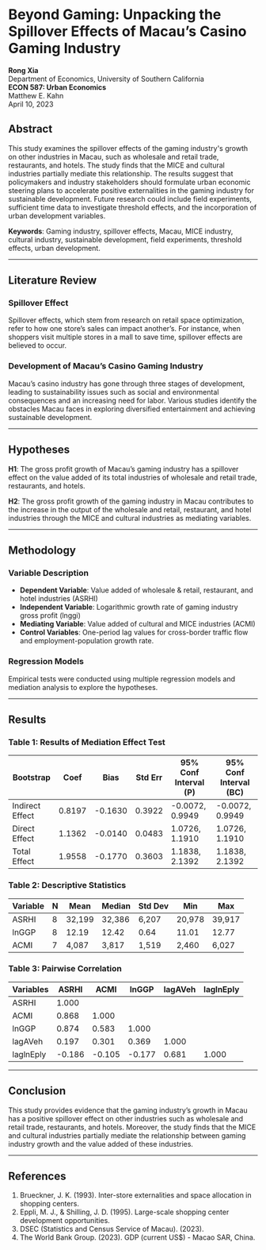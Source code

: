 # Beyond Gaming: Unpacking the Spillover Effects of Macau’s Casino Gaming Industry

**Rong Xia**  
Department of Economics, University of Southern California  
**ECON 587: Urban Economics**  
Matthew E. Kahn  
April 10, 2023  

## Abstract
This study examines the spillover effects of the gaming industry's growth on other industries in Macau, such as wholesale and retail trade, restaurants, and hotels. The study finds that the MICE and cultural industries partially mediate this relationship. The results suggest that policymakers and industry stakeholders should formulate urban economic steering plans to accelerate positive externalities in the gaming industry for sustainable development. Future research could include field experiments, sufficient time data to investigate threshold effects, and the incorporation of urban development variables.

**Keywords**: Gaming industry, spillover effects, Macau, MICE industry, cultural industry, sustainable development, field experiments, threshold effects, urban development.  

---

## Literature Review

### Spillover Effect
Spillover effects, which stem from research on retail space optimization, refer to how one store’s sales can impact another’s. For instance, when shoppers visit multiple stores in a mall to save time, spillover effects are believed to occur.

### Development of Macau’s Casino Gaming Industry
Macau’s casino industry has gone through three stages of development, leading to sustainability issues such as social and environmental consequences and an increasing need for labor. Various studies identify the obstacles Macau faces in exploring diversified entertainment and achieving sustainable development.

---

## Hypotheses

**H1**: The gross profit growth of Macau’s gaming industry has a spillover effect on the value added of its total industries of wholesale and retail trade, restaurants, and hotels.  

**H2**: The gross profit growth of the gaming industry in Macau contributes to the increase in the output of the wholesale and retail, restaurant, and hotel industries through the MICE and cultural industries as mediating variables.  

---

## Methodology

### Variable Description
- **Dependent Variable**: Value added of wholesale & retail, restaurant, and hotel industries (ASRHI)
- **Independent Variable**: Logarithmic growth rate of gaming industry gross profit (lnggi)
- **Mediating Variable**: Value added of cultural and MICE industries (ACMI)
- **Control Variables**: One-period lag values for cross-border traffic flow and employment-population growth rate.

### Regression Models
Empirical tests were conducted using multiple regression models and mediation analysis to explore the hypotheses.

---

## Results

### Table 1: Results of Mediation Effect Test
| Bootstrap | Coef | Bias | Std Err | 95% Conf Interval (P) | 95% Conf Interval (BC) |
|-----------|------|------|---------|------------------------|-------------------------|
| Indirect Effect | 0.8197 | -0.1630 | 0.3922 | -0.0072, 0.9949 | -0.0072, 0.9949 |
| Direct Effect   | 1.1362 | -0.0140 | 0.0483 | 1.0726, 1.1910  | 1.0726, 1.1910  |
| Total Effect    | 1.9558 | -0.1770 | 0.3603 | 1.1838, 2.1392  | 1.1838, 2.1392  |

### Table 2: Descriptive Statistics
| Variable | N | Mean   | Median | Std Dev | Min     | Max     |
|----------|---|--------|--------|---------|---------|---------|
| ASRHI    | 8 | 32,199 | 32,386 | 6,207   | 20,978  | 39,917  |
| lnGGP    | 8 | 12.19  | 12.42  | 0.64    | 11.01   | 12.77   |
| ACMI     | 7 | 4,087  | 3,817  | 1,519   | 2,460   | 6,027   |

### Table 3: Pairwise Correlation
| Variables | ASRHI | ACMI | lnGGP | lagAVeh | laglnEply |
|-----------|-------|------|-------|---------|-----------|
| ASRHI     | 1.000 |      |       |         |           |
| ACMI      | 0.868 | 1.000|       |         |           |
| lnGGP     | 0.874 | 0.583| 1.000 |         |           |
| lagAVeh   | 0.197 | 0.301| 0.369 | 1.000   |           |
| laglnEply |-0.186 |-0.105|-0.177 | 0.681   | 1.000     |

---

## Conclusion
This study provides evidence that the gaming industry’s growth in Macau has a positive spillover effect on other industries such as wholesale and retail trade, restaurants, and hotels. Moreover, the study finds that the MICE and cultural industries partially mediate the relationship between gaming industry growth and the value added of these industries.

---

## References
1. Brueckner, J. K. (1993). Inter-store externalities and space allocation in shopping centers.
2. Eppli, M. J., & Shilling, J. D. (1995). Large-scale shopping center development opportunities.
3. DSEC (Statistics and Census Service of Macau). (2023).
4. The World Bank Group. (2023). GDP (current US$) - Macao SAR, China.
